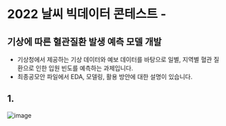 # 2022 날씨 빅데이터 콘테스트 -

## 기상에 따른 혈관질환 발생 예측 모델 개발
- 기상청에서 제공하는 기상 데이터와 예보 데이터를 바탕으로 일별, 지역별 혈관 질환으로 인한 입원 빈도를 예측하는 과제입니다. 
- 최종공모안 파일에서 EDA, 모델링, 활용 방안에 대한 설명이 있습니다. 

## 1. 


![image](https://user-images.githubusercontent.com/73567364/183577166-eedef0dc-822e-4ed1-94be-5c240c958cc9.png)

